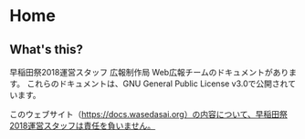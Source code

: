# Home

## What's this?
早稲田祭2018運営スタッフ 広報制作局 Web広報チームのドキュメントがあります。
これらのドキュメントは、GNU General Public License v3.0で公開されています。

このウェブサイト（https://docs.wasedasai.org）の内容について、早稲田祭2018運営スタッフは責任を負いません。

